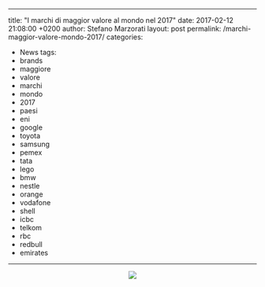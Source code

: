 ---
title: "I marchi di maggior valore al mondo nel 2017"
date: 2017-02-12 21:08:00 +0200
author: Stefano Marzorati
layout: post
permalink: /marchi-maggior-valore-mondo-2017/
categories:
  - News
tags:
  - brands
  - maggiore
  - valore
  - marchi
  - mondo
  - 2017
  - paesi
  - eni
  - google
  - toyota
  - samsung
  - pemex
  - tata
  - lego
  - bmw
  - nestle
  - orange
  - vodafone
  - shell
  - icbc
  - telkom
  - rbc
  - redbull
  - emirates
  ---
<p align="center">
  <img src="https://c1.staticflickr.com/3/2393/32022049714_619038e925_o.jpg">
</p>
